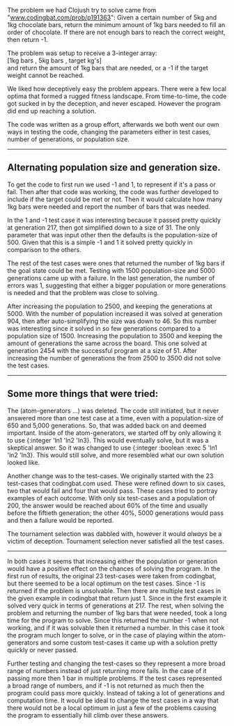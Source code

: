 The problem we had Clojush try to solve came from "www.codingbat.com/prob/p191363":
Given a certain number of 5kg and 1kg chocolate bars, return the minimum amount of 1kg bars needed to fill an order of chocolate. If there are not enough bars to reach the correct weight, then return -1.

The problem was setup to receive a 3-integer array:  
    [1kg bars , 5kg bars , target kg's]  
and return the amount of 1kg bars that are needed, or a -1 if the target weight cannot be reached.

We liked how deceptively easy the problem appears. There were a few local optima that formed a rugged fitness landscape. From time-to-time, the code got sucked in by the deception, and never escaped. However the program did end up reaching a solution.

The code was written as a group effort, afterwards we both went our own ways in testing the code, changing the parameters either in test cases, number of generations, or population size.

  
------
Alternating population size and generation size.
------

To get the code to first run we used -1 and 1, to represent if it's a pass or fail. Then after that code was working, the code was further developed to include if the target could be met or not. Then it would calculate how many 1kg bars were needed and report the number of bars that was needed.

In the 1 and -1 test case it was interesting because it passed pretty quickly at generation 217, then got simplified down to a size of 31. The only parameter that was input other then the defaults is the population-size of 500. Given that this is a simple -1 and 1 it solved pretty quickly in comparison to the others.

The rest of the test cases were ones that returned the number of 1kg bars if the goal state could be met. Testing with 1500 population-size and 5000 generations came up with a failure. In the last generation, the number of errors was 1, suggesting that either a bigger population or more generations is needed and that the problem was close to solving.

After increasing the population to 2500, and keeping the generations at 5000. With the number of population increased it was solved at generation 904, then after auto-simplifying the size was down to 46.
So this number was interesting since it solved in so few generations compared to a population size of 1500. Increasing the population to 3500 and keeping the amount of generations the same across the board. This one solved at generation 2454 with the successful program at a size of 51. After increasing the number of generations the from 2500 to 3500 did not solve the test cases.

------
Some more things that were tried:
------
The (atom-generators ...) was deleted. The code still initiated, but it never answered more than one test case at a time, even with a population-size of 650 and 5,000 generations. So, that was added back on and deemed important. Inside of the atom-generators, we started off by only allowing it to use {:integer 'ln1 'ln2 'ln3}. This would eventually solve, but it was a skeptical answer. So it was changed to use {:integer :boolean :exec 5 'ln1 'ln2 'ln3}. This would still solve, and more resembled what our own solution looked like.

Another change was to the test-cases. We originally started with the 23 test-cases that codingbat.com used. These were refined down to six cases, two that would fail and four that would pass. These cases tried to portray examples of each outcome. With only six test-cases and a population of 200, the answer would be reached about 60% of the time and usually before the fiftieth generation; the other 40%, 5000 generations would pass and then a failure would be reported.

The tournament selection was dabbled with, however it would *always* be a victim of deception. Tournament selection never satisfied all the test cases.

------
In both cases it seems that increasing either the population or generation would have a positive effect on the chances of solving the program. In the first run of results, the original 23 test-cases were taken from codingbat, but there seemed to be a local optimum on the test cases. Since -1 is returned if the problem is unsolvable. Then there are multiple test cases in the given example in codingbat that return just 1. Since in the first example it solved very quick in terms of generations at 217. The rest, when solving the problem and returning the number of 1kg bars that were needed, took a long time for the program to solve. Since this returned the number -1 when not working, and if it was solvable then it returned a number. In this case it took the program much longer to solve, or in the case of playing within the atom-generators and some custom test-cases it came up with a solution pretty quickly or never passed.

Further testing and changing the test-cases so they represent a more broad range of numbers instead of just returning more fails. In the case of it passing more then 1 bar in multiple problems. If the test cases represented a broad range of numbers, and if -1 is not returned as much then the program could pass more quickly. Instead of taking a lot of generations and computation time. It would be ideal to change the test cases in a way that there would not be a local optimum in just a few of the problems causing the program to essentially hill climb over these answers.
